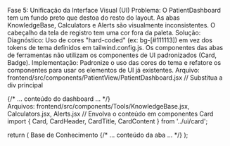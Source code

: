 Fase 5: Unificação da Interface Visual (UI)
Problema: O PatientDashboard tem um fundo preto que destoa do resto do layout. As abas KnowledgeBase, Calculators e Alerts são visualmente inconsistentes. O cabeçalho da tela de registro tem uma cor fora da paleta.
Solução:
Diagnóstico: Uso de cores "hard-coded" (ex: bg-[#111113]) em vez dos tokens de tema definidos em tailwind.config.js. Os componentes das abas de ferramentas não utilizam os componentes de UI padronizados (Card, Badge).
Implementação: Padronize o uso das cores do tema e refatore os componentes para usar os elementos de UI já existentes.
Arquivo: frontend/src/components/PatientView/PatientDashboard.jsx
// Substitua a div principal
<div className="min-h-screen bg-lightBg text-gray-300 font-sans p-4 sm:p-8">
  {/* ... conteúdo do dashboard ... */}
</div>
Arquivos: frontend/src/components/Tools/KnowledgeBase.jsx, Calculators.jsx, Alerts.jsx
// Envolva o conteúdo em componentes Card
import { Card, CardHeader, CardTitle, CardContent } from '../ui/card';

return (
  <Card className="bg-lightBg border-gray-700 h-full">
    <CardHeader>
      <CardTitle>Base de Conhecimento</CardTitle>
    </CardHeader>
    <CardContent>
      {/* ... conteúdo da aba ... */}
    </CardContent>
  </Card>
);